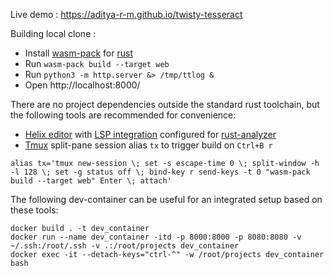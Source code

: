 Live demo : https://aditya-r-m.github.io/twisty-tesseract

Building local clone :
- Install [wasm-pack](https://rustwasm.github.io/wasm-pack/installer/) for [rust](https://www.rust-lang.org/tools/install)
- Run ```wasm-pack build --target web```
- Run ```python3 -m http.server &> /tmp/ttlog &```
- Open http://localhost:8000/

There are no project dependencies outside the standard rust toolchain, but the following tools are recommended for convenience:
- [Helix editor](https://helix-editor.com/) with [LSP integration](https://docs.helix-editor.com/languages.html) configured for [rust-analyzer](https://rust-analyzer.github.io/manual.html#rustup)
- [Tmux](https://github.com/tmux/tmux/wiki) split-pane session alias `tx` to trigger build on `Ctrl+B r`
```
alias tx='tmux new-session \; set -s escape-time 0 \; split-window -h -l 128 \; set -g status off \; bind-key r send-keys -t 0 "wasm-pack build --target web" Enter \; attach'
```

The following dev-container can be useful for an integrated setup based on these tools:
```
docker build . -t dev_container
docker run --name dev_container -itd -p 8000:8000 -p 8080:8080 -v ~/.ssh:/root/.ssh -v .:/root/projects dev_container
docker exec -it --detach-keys="ctrl-^" -w /root/projects dev_container bash
```
